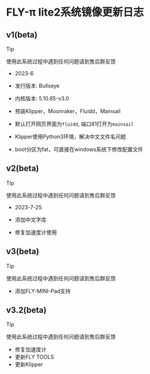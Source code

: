 # FLY-π lite2系统镜像更新日志


## v1(beta)

> [!TIP]
> 使用此系统过程中遇到任何问题请到售后群反馈

* 2023-6

* 发行版本: Bullseye

* 内核版本: 5.10.85-v3.0

* 预装Klipper，Moonraker，Fluidd，Mainsail

* 默认打开网页界面为``fluidd``, 端口81打开为``mainsail``

* Klipper使用Python3环境，解决中文文件名问题

* boot分区为fat，可直接在windows系统下修改配置文件


## v2(beta)

> [!TIP]
> 使用此系统过程中遇到任何问题请到售后群反馈

* 2023-7-25

* 添加中文字库

* 修复加速度计使用

## v3(beta)

> [!TIP]
> 使用此系统过程中遇到任何问题请到售后群反馈

* 添加FLY-MINI-Pad支持

## v3.2(beta)

> [!TIP]
> 使用此系统过程中遇到任何问题请到售后群反馈

* 修复加速度计
* 更新FLY TOOLS
* 更新Klipper
